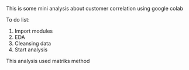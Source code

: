 This is some mini analysis about customer correlation using google colab

To do list:
1. Import modules
2. EDA
3. Cleansing data
4. Start analysis

This analysis used matriks method
